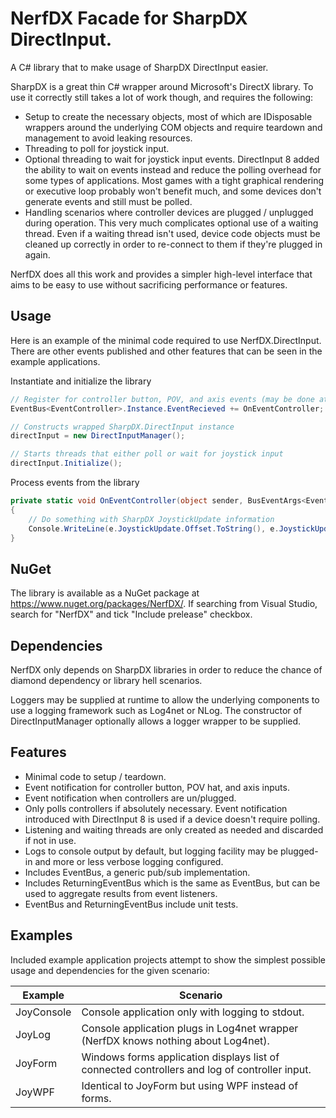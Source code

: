# NerfDX Facade for SharpDX DirectInput. 

A C# library that to make usage of SharpDX DirectInput easier.

SharpDX is a great thin C# wrapper around Microsoft's DirectX library. To use it correctly still takes a lot of work though, and requires the following:

* Setup to create the necessary objects, most of which are IDisposable wrappers around the underlying COM objects and require teardown and management to avoid leaking resources.
* Threading to poll for joystick input.
* Optional threading to wait for joystick input events. DirectInput 8 added the ability to wait on events instead and reduce the polling overhead for some types of applications. Most games with a tight graphical rendering or executive loop probably won't benefit much, and some devices don't generate events and still must be polled.
* Handling scenarios where controller devices are plugged / unplugged during operation. This very much complicates optional use of a waiting thread. Even if a waiting thread isn't used, device code objects must be cleaned up correctly in order to re-connect to them if they're plugged in again.

NerfDX does all this work and provides a simpler high-level interface that aims to be easy to use without sacrificing performance or features.

## Usage

Here is an example of the minimal code required to use NerfDX.DirectInput. There are other events published and other features that can be seen in the example applications.

Instantiate and initialize the library
```c#
// Register for controller button, POV, and axis events (may be done at any time)
EventBus<EventController>.Instance.EventRecieved += OnEventController;

// Constructs wrapped SharpDX.DirectInput instance 
directInput = new DirectInputManager();

// Starts threads that either poll or wait for joystick input 
directInput.Initialize();
```

Process events from the library
```c#
private static void OnEventController(object sender, BusEventArgs<EventController> e)
{
    // Do something with SharpDX JoystickUpdate information
    Console.WriteLine(e.JoystickUpdate.Offset.ToString(), e.JoystickUpdate.Value);
}
```

## NuGet

The library is available as a NuGet package at https://www.nuget.org/packages/NerfDX/. If searching from Visual Studio, search for "NerfDX" and tick "Include prelease" checkbox.

## Dependencies

NerfDX only depends on SharpDX libraries in order to reduce the chance of diamond dependency or library hell scenarios. 

Loggers may be supplied at runtime to allow the underlying components to use a logging framework such as Log4net or NLog. The constructor of DirectInputManager optionally allows a logger wrapper to be supplied.

## Features

* Minimal code to setup / teardown.
* Event notification for controller button, POV hat, and axis inputs.
* Event notification when controllers are un/plugged.
* Only polls controllers if absolutely necessary. Event notification introduced with DirectInput 8 is used if a device doesn't require polling.
* Listening and waiting threads are only created as needed and discarded if not in use.
* Logs to console output by default, but logging facility may be plugged-in and more or less verbose logging configured.
* Includes EventBus, a generic pub/sub implementation.
* Includes ReturningEventBus which is the same as EventBus, but can be used to aggregate results from event listeners.
* EventBus and ReturningEventBus include unit tests.

## Examples

Included example application projects attempt to show the simplest possible usage and dependencies for the given scenario:

Example      | Scenario
------------ | -------------
JoyConsole   | Console application only with logging to stdout.
JoyLog       | Console application plugs in Log4net wrapper (NerfDX knows nothing about Log4net).
JoyForm      | Windows forms application displays list of connected controllers and log of controller input.
JoyWPF       | Identical to JoyForm but using WPF instead of forms.
